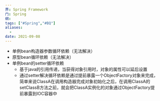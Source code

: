 ```yaml
---
界: Spring Framework
门: Spring
纲: 
tags: ["#Spring","#BQ"]
aliases:
  - 
date: 2021-09-08
---
```



-   单例bean构造器参数循环依赖（无法解决）
-   原型bean循环依赖（无法解决）
-   单例bean的setter循环依赖
    -   基于java的引用传递，当获得对象引用时，对象的属性可以延后设置
    -   通过setter解决循环依赖是通过提前暴露一个ObjectFactory对象来完成，简单来说ClassA在调用构造器完成对象初始化之后，在调用ClassA的setClassB方法之前，就会把ClassA实例化的对象通过ObjectFactory提前暴露到IOC容器中